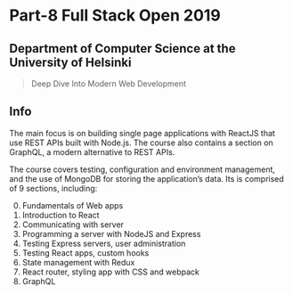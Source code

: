 # Part-8 Full Stack Open 2019

## Department of Computer Science at the University of Helsinki

>  Deep Dive Into Modern Web Development

## Info 

The main focus is on building single page applications with ReactJS that use REST APIs built with Node.js. The course also contains a section on GraphQL, a modern alternative to REST APIs.

The course covers testing, configuration and environment management, and the use of MongoDB for storing the application’s data. Its is comprised of 9 sections, including:

0) Fundamentals of Web apps
1) Introduction to React
2) Communicating with server
3) Programming a server with NodeJS and Express
4) Testing Express servers, user administration
5) Testing React apps, custom hooks
6) State management with Redux
7) React router, styling app with CSS and webpack
8) GraphQL